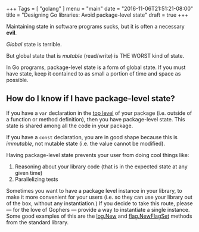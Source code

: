 +++
Tags = [ "golang" ]
menu = "main"
date = "2016-11-06T21:51:21-08:00"
title = "Designing Go libraries: Avoid package-level state"
draft = true
+++

Maintaining state in software programs sucks, but it is often a necessary
**evil**.  

*Global* state is terrible. 

But global state that is *mutable* (read/write) is THE WORST kind of state.

In Go programs, package-level state is a form of global state. If you must have
state, keep it contained to as small a portion of time and space as possible.

## How do I know if I have package-level state?

If you have a `var` declaration in the [top
level](https://github.com/afex/hystrix-go/blob/39520ddd07a9d9a071d615f7476798659f5a3b89/hystrix/circuit.go#L24-L27)
of your package (i.e. outside of a function or method definition), then you have
package-level state. This state is shared among all the code in your package.

If you have a `const` declaration, you are in good shape because this is
*immutable*, not mutable state (i.e. the value cannot be modified).

Having package-level state prevents your user from doing cool things like:

1. Reasoning about your library code (that is in the expected state at any given
   time)
2. Parallelizing tests

Sometimes you want to have a package level instance in your library, to make it
more convenient for your users (i.e. so they can use your library out of the
box, without any instantiation.) If you decide to take this route, please — for
the love of Gophers — provide a way to instantiate a single instance. Some
good examples of this are the [log.New](https://golang.org/pkg/log/) and
[flag.NewFlagSet](https://golang.org/pkg/flag/) methods from the standard
library. 